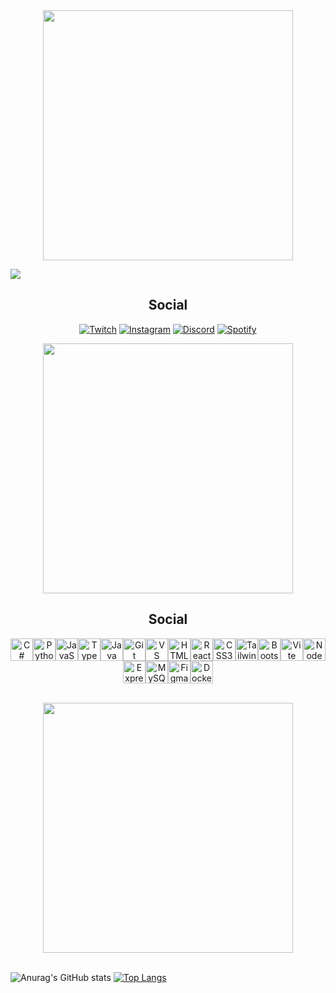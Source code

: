 <div align = "center">
<img src="https://media1.giphy.com/media/v1.Y2lkPTc5MGI3NjExODBnN2gzYmU0M29hZjl4YzR1MHAxZGtmazRjZ2U2djR6amUyaXM4NyZlcD12MV9pbnRlcm5hbF9naWZfYnlfaWQmY3Q9Zw/eMpDBxxTzKety/giphy.webp" width = "400" />
</div>

![](https://komarev.com/ghpvc/?username=stevopablo&color=blueviolet)

<h2 align = "center">Social</h2>
<div align = "center">

[![Twitch](https://img.shields.io/badge/Twitch-%239146FF.svg?style=for-the-badge&logo=Twitch&logoColor=white)](https://www.twitch.tv/aynnier)
[![Instagram](https://img.shields.io/badge/Instagram-%23E4405F.svg?style=for-the-badge&logo=Instagram&logoColor=white)](https://www.instagram.com/makimaisthemonster/)
[![Discord](https://img.shields.io/badge/Discord-%235865F2.svg?style=for-the-badge&logo=discord&logoColor=white)]()
[![Spotify](https://img.shields.io/badge/Spotify-1ED760?style=for-the-badge&logo=spotify&logoColor=white)](https://open.spotify.com/playlist/28rjHkiHv7mIb2HIs1ab5w?si=87ce1fa774e649e2)

<img src="https://media1.giphy.com/media/v1.Y2lkPTc5MGI3NjExaWd1cGtycTV4azIzMXVjdmo1Y3puOHp3YmZ2d2Q0YXJjc3c0YmVzeiZlcD12MV9pbnRlcm5hbF9naWZfYnlfaWQmY3Q9Zw/z7wIVXPnpm1DiJDdsU/giphy.webp" width = "400"/>

</div>
<!-- ### Skills -->
<h2 align = "center">Social</h2>


<div align ="center">

<p align="left">

<a href="https://docs.microsoft.com/en-us/dotnet/csharp/" target="_blank" rel="noreferrer"><img src="https://raw.githubusercontent.com/danielcranney/readme-generator/main/public/icons/skills/csharp-colored.svg" width="36" height="36" alt="C#" /></a><a href="https://www.python.org/" target="_blank" rel="noreferrer"><img src="https://raw.githubusercontent.com/danielcranney/readme-generator/main/public/icons/skills/python-colored.svg" width="36" height="36" alt="Python" /></a><a href="https://developer.mozilla.org/en-US/docs/Web/JavaScript" target="_blank" rel="noreferrer"><img src="https://raw.githubusercontent.com/danielcranney/readme-generator/main/public/icons/skills/javascript-colored.svg" width="36" height="36" alt="JavaScript" /></a><a href="https://www.typescriptlang.org/" target="_blank" rel="noreferrer"><img src="https://raw.githubusercontent.com/danielcranney/readme-generator/main/public/icons/skills/typescript-colored.svg" width="36" height="36" alt="TypeScript" /></a><a href="https://www.oracle.com/java/" target="_blank" rel="noreferrer"><img src="https://raw.githubusercontent.com/danielcranney/readme-generator/main/public/icons/skills/java-colored.svg" width="36" height="36" alt="Java" /></a><a href="https://git-scm.com/" target="_blank" rel="noreferrer"><img src="https://raw.githubusercontent.com/danielcranney/readme-generator/main/public/icons/skills/git-colored.svg" width="36" height="36" alt="Git" /></a><a href="https://code.visualstudio.com/" target="_blank" rel="noreferrer"><img src="https://raw.githubusercontent.com/danielcranney/readme-generator/main/public/icons/skills/visualstudiocode.svg" width="36" height="36" alt="VS Code" /></a><a href="https://developer.mozilla.org/en-US/docs/Glossary/HTML5" target="_blank" rel="noreferrer"><img src="https://raw.githubusercontent.com/danielcranney/readme-generator/main/public/icons/skills/html5-colored.svg" width="36" height="36" alt="HTML5" /></a><a href="https://reactjs.org/" target="_blank" rel="noreferrer"><img src="https://raw.githubusercontent.com/danielcranney/readme-generator/main/public/icons/skills/react-colored.svg" width="36" height="36" alt="React" /></a><a href="https://www.w3.org/TR/CSS/#css" target="_blank" rel="noreferrer"><img src="https://raw.githubusercontent.com/danielcranney/readme-generator/main/public/icons/skills/css3-colored.svg" width="36" height="36" alt="CSS3" /></a><a href="https://tailwindcss.com/" target="_blank" rel="noreferrer"><img src="https://raw.githubusercontent.com/danielcranney/readme-generator/main/public/icons/skills/tailwindcss-colored.svg" width="36" height="36" alt="TailwindCSS" /></a><a href="https://getbootstrap.com/" target="_blank" rel="noreferrer"><img src="https://raw.githubusercontent.com/danielcranney/readme-generator/main/public/icons/skills/bootstrap-colored.svg" width="36" height="36" alt="Bootstrap" /></a><a href="https://vitejs.dev/" target="_blank" rel="noreferrer"><img src="https://raw.githubusercontent.com/danielcranney/readme-generator/main/public/icons/skills/vite-colored.svg" width="36" height="36" alt="Vite" /></a><a href="https://nodejs.org/en/" target="_blank" rel="noreferrer"><img src="https://raw.githubusercontent.com/danielcranney/readme-generator/main/public/icons/skills/nodejs-colored.svg" width="36" height="36" alt="NodeJS" /></a><a href="https://expressjs.com/" target="_blank" rel="noreferrer"><img src="https://raw.githubusercontent.com/danielcranney/readme-generator/main/public/icons/skills/express-colored.svg" width="36" height="36" alt="Express" /></a><a href="https://www.mysql.com/" target="_blank" rel="noreferrer"><img src="https://raw.githubusercontent.com/danielcranney/readme-generator/main/public/icons/skills/mysql-colored.svg" width="36" height="36" alt="MySQL" /></a><a href="https://www.figma.com/" target="_blank" rel="noreferrer"><img src="https://raw.githubusercontent.com/danielcranney/readme-generator/main/public/icons/skills/figma-colored.svg" width="36" height="36" alt="Figma" /></a><a href="https://www.docker.com/" target="_blank" rel="noreferrer"><img src="https://raw.githubusercontent.com/danielcranney/readme-generator/main/public/icons/skills/docker-colored.svg" width="36" height="36" alt="Docker" /></a>
</p>

</div>
<br>

<div align = "center">
<img src="https://media0.giphy.com/media/v1.Y2lkPTc5MGI3NjExbGs3bmpqejNhMHl3d2JkdXpjMzJsMm9lcjBreTdoaW53cmRsYWhxayZlcD12MV9naWZzX3NlYXJjaCZjdD1n/c0PX1PqTeqhbtKMekM/200.webp" width = "400">
</div>

<br>


<div display = "flex">

![Anurag's GitHub stats](https://github-readme-stats.vercel.app/api?username=stevopablo&show_icons=true&theme=dark)
[![Top Langs](https://github-readme-stats.vercel.app/api/top-langs/?username=anuraghazra&layout=donut)](https://github.com/stevopablo/github-readme-stats)
</div>

